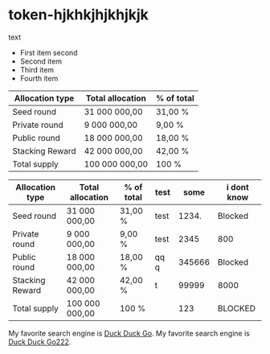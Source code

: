 # token-hjkhkjhjkhjkjk
text
   - First item
second
- Second item
- Third item
- Fourth item


| Allocation type | Total allocation | % of total |
|-----------------|------------------|------------|
| Seed round      | 31 000 000,00    | 31,00 %    |
| Private round   | 9 000 000,00     | 9,00 %     |
| Public round    | 18 000 000,00    | 18,00 %    |
| Stacking Reward | 42 000 000,00    | 42,00 %    |
| Total supply    | 100 000 000,00   | 100 %      |




| Allocation type | Total allocation | % of total | test | some   | i dont know        |
|-----------------|------------------|------------|------|--------|--------------------|
| Seed round      | 31 000 000,00    | 31,00 %    |test  |1234.   |       Blocked      |
| Private round   | 9 000 000,00     | 9,00 %     | test |2345    |        800         |
| Public round    | 18 000 000,00    | 18,00 %    |qq q  | 345666 |       Blocked      |
| Stacking Reward | 42 000 000,00    | 42,00 %    |   t  | 99999  |        8000        |
| Total supply    | 100 000 000,00   | 100 %      |      | 123    | BLOCKED            | 


My favorite search engine is [Duck Duck Go](https://duckduckgo.com "The best search engine for privacy").
My favorite search engine is [Duck Duck Go222](/tokenomics "SOMETHING").

